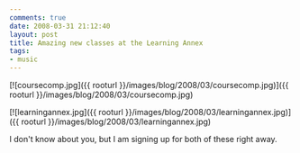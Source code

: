 ```yaml
---
comments: true
date: 2008-03-31 21:12:40
layout: post
title: Amazing new classes at the Learning Annex
tags:
- music
---
```


[![coursecomp.jpg]({{ rooturl }}/images/blog/2008/03/coursecomp.jpg)]({{ rooturl }}/images/blog/2008/03/coursecomp.jpg)

[![learningannex.jpg]({{ rooturl }}/images/blog/2008/03/learningannex.jpg)]({{ rooturl }}/images/blog/2008/03/learningannex.jpg)

I don't know about you, but I am signing up for both of these right away.
